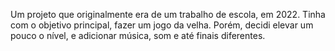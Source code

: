 Um projeto que originalmente era de um trabalho de escola, em 2022.
Tinha com o objetivo principal, fazer um jogo da velha.
Porém, decidi elevar um pouco o nível, e adicionar música, som e até finais diferentes.

